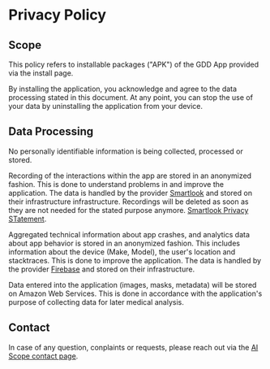 # Privacy Policy

## Scope

This policy refers to installable packages ("APK") of the GDD App provided via the install page.

By installing the application, you acknowledge and agree to the data processing stated in this document. At any point, you can stop the use of your data by uninstalling the application from your device. 

## Data Processing

No personally identifiable information is being collected, processed or stored.

Recording of the interactions within the app are stored in an anonymized fashion. This is done to understand problems in and improve the application. The data is handled by the provider [Smartlook](https://www.smartlook.com)  and stored on their infrastructure infrastructure. Recordings will be deleted as soon as they are not needed for the stated purpose anymore. [Smartlook Privacy STatement](https://www.smartlook.com/help/privacy-statement/).

Aggregated technical information about app crashes, and analytics data about app behavior is stored in an anonymized fashion. This includes information about the device (Make, Model), the user's location and stacktraces. This is done to improve the application. The data is handled by the provider [Firebase](https://firebase.google.com) and stored on their infrastructure. 

Data entered into the application (images, masks, metadata) will be stored on Amazon Web Services. This is done in accordance with the application's purpose of collecting data for later medical analysis. 

## Contact

In case of any question, conplaints or requests, please reach out via the [AI Scope contact page](https://aiscope.net/contact-us/).
